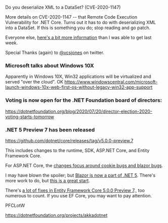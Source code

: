 Do you deserialize XML to a DataSet? (CVE-2020-1147)

More details on CVE-2020-1147 -- that Remote Code Execution Vulnerability for .NET Core. Turns out it has to do with deserializing XML into a DataSet. If this is something you do; stop reading and go patch.

Everyone else, [here's a bit more information](https://docs.microsoft.com/en-us/dotnet/framework/data/adonet/dataset-datatable-dataview/security-guidance) than I was able to get last week.

Special Thanks (again) to [@vcsjones](https://twitter.com/vcsjones) on twitter.


### Microsoft talks about Windows 10X

Apparently in Windows 10X, Win32 applications will be virtualized and served "over the cloud". OK https://www.windowscentral.com/microsoft-launch-windows-10x-web-first-os-without-legacy-win32-app-support


### Voting is now open for the .NET Foundation board of directors: 

https://dotnetfoundation.org/blog/2020/07/20/director-election-2020-voting-starts-tomorrow

### .NET 5 Preview 7 has been released

https://github.com/dotnet/core/releases/tag/v5.0.0-preview.7

This includes changes to the runtime, SDK, ASP.NET Core, and Entity Framework Core.

For ASP.NET Core, the [changes focus around cookie bugs and blazor bugs](https://github.com/dotnet/aspnetcore/issues?q=is%3Aissue+milestone%3A5.0.0-preview7+label%3ADone+label%3Abug+is%3Aclosed).

I may have blown the spoiler; but [Blazor is now a part of .NET 5](https://github.com/dotnet/aspnetcore/issues/20519). There's more work to do, but [this is a great start](https://github.com/dotnet/aspnetcore/issues/21514).

There's [a lot of fixes in Entity Framework Core 5.0.0 Preview 7](https://github.com/dotnet/efcore/issues?q=is%3Aissue+milestone%3A5.0.0-preview7+is%3Aclosed+label%3Atype-bug+is%3Aclosed)., too numerous to count.  If you use EF Core, you may want to pay attention.   

PFCLotW

https://dotnetfoundation.org/projects/akkadotnet



